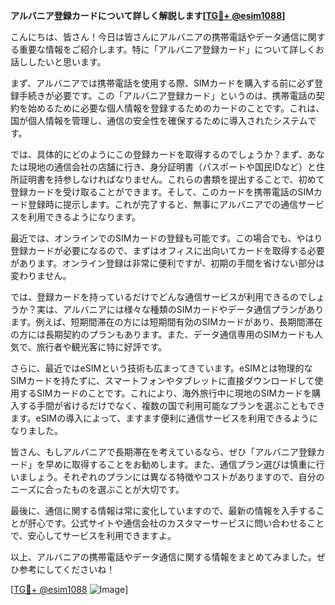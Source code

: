 **アルバニア登録カードについて詳しく解説します[[TG💪+ @esim1088](https://t.me/s/esim1088)]**

こんにちは、皆さん！今日は皆さんにアルバニアの携帯電話やデータ通信に関する重要な情報をご紹介します。特に「アルバニア登録カード」について詳しくお話ししたいと思います。

まず、アルバニアでは携帯電話を使用する際、SIMカードを購入する前に必ず登録手続きが必要です。この「アルバニア登録カード」というのは、携帯電話の契約を始めるために必要な個人情報を登録するためのカードのことです。これは、国が個人情報を管理し、通信の安全性を確保するために導入されたシステムです。

では、具体的にどのようにこの登録カードを取得するのでしょうか？まず、あなたは現地の通信会社の店舗に行き、身分証明書（パスポートや国民IDなど）と住所証明書を持参しなければなりません。これらの書類を提出することで、初めて登録カードを受け取ることができます。そして、このカードを携帯電話のSIMカード登録時に提示します。これが完了すると、無事にアルバニアでの通信サービスを利用できるようになります。

最近では、オンラインでのSIMカードの登録も可能です。この場合でも、やはり登録カードが必要になるので、まずはオフィスに出向いてカードを取得する必要があります。オンライン登録は非常に便利ですが、初期の手間を省けない部分は変わりません。

では、登録カードを持っているだけでどんな通信サービスが利用できるのでしょうか？実は、アルバニアには様々な種類のSIMカードやデータ通信プランがあります。例えば、短期間滞在の方には短期間有効のSIMカードがあり、長期間滞在の方には長期契約のプランもあります。また、データ通信専用のSIMカードも人気で、旅行者や観光客に特に好評です。

さらに、最近ではeSIMという技術も広まってきています。eSIMとは物理的なSIMカードを持たずに、スマートフォンやタブレットに直接ダウンロードして使用するSIMカードのことです。これにより、海外旅行中に現地のSIMカードを購入する手間が省けるだけでなく、複数の国で利用可能なプランを選ぶこともできます。eSIMの導入によって、ますます便利に通信サービスを利用できるようになりました。

皆さん、もしアルバニアで長期滞在を考えているなら、ぜひ「アルバニア登録カード」を早めに取得することをお勧めします。また、通信プラン選びは慎重に行いましょう。それぞれのプランには異なる特徴やコストがありますので、自分のニーズに合ったものを選ぶことが大切です。

最後に、通信に関する情報は常に変化していますので、最新の情報を入手することが肝心です。公式サイトや通信会社のカスタマーサービスに問い合わせることで、安心してサービスを利用できますよ。

以上、アルバニアの携帯電話やデータ通信に関する情報をまとめてみました。ぜひ参考にしてくださいね！

[[TG💪+ @esim1088](https://t.me/s/esim1088) ![Image](https://i.postimg.cc/Y0z9fWf4/image.png)]
